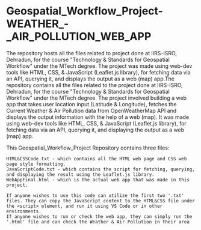 # Geospatial_Workflow_Project-WEATHER_-_AIR_POLLUTION_WEB_APP
The repository hosts all the files related to project done at IIRS-ISRO, Dehradun, for the course "Technology &amp; Standards for Geospatial Workflow" under the MTech degree. The project was made using web-dev tools like HTML, CSS, &amp; JavaScript (Leaflet.js library), for fetching data via an API, querying it, and displays the output as a web (map) app.The repository contains all the files related to the project done at IIRS-ISRO, Dehradun, for the course "Technology & Standards for Geospatial Workflow" under the MTech degree. The project involved building a web app that takes user location input (Latitude & Longitude), fetches the Current Weather & Air Pollution data from OpenWeatherMap API and displays the output information with the help of a web (map). It was made using web-dev tools like HTML, CSS, & JavaScript (Leaflet.js library), for fetching data via an API, querying it, and displaying the output as a web (map) app.

This Geospatial_Workflow_Project Repository contains three files:

    HTML&CSSCode.txt - which contains all the HTML web page and CSS web page style formatting.
    JavaScriptCode.txt - which contains the script for fetching, querying, and displaying the result using the Leaflet.js library.
    WebAppFinal.html - which is the actual web app that was made in this project.

    If anyone wishes to use this code can utilize the first two '.txt' files. They can copy the JavaScript content to the HTML&CSS file under the <script> element, and run it using VS Code or in other environments.
    If anyone wishes to run or check the web app, they can simply run the '.html' file and can check the Weather & Air Pollution in their area
